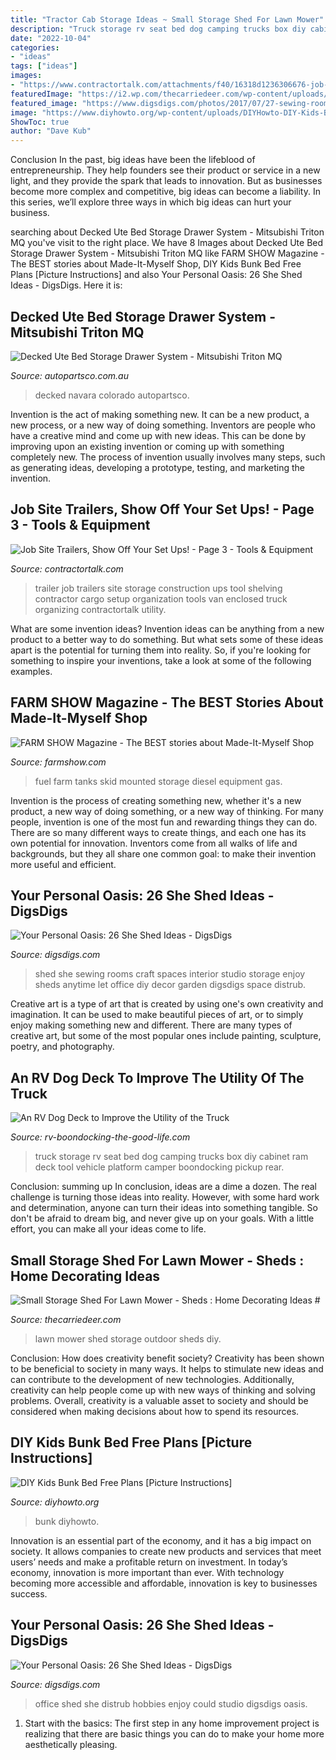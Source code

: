 ```yaml
---
title: "Tractor Cab Storage Ideas ~ Small Storage Shed For Lawn Mower"
description: "Truck storage rv seat bed dog camping trucks box diy cabinet ram deck tool vehicle platform camper boondocking pickup rear"
date: "2022-10-04"
categories:
- "ideas"
tags: ["ideas"]
images:
- "https://www.contractortalk.com/attachments/f40/16318d1236306676-job-site-trailers-show-off-your-set-ups-trailer-pics-003.jpg"
featuredImage: "https://i2.wp.com/thecarriedeer.com/wp-content/uploads/2017/01/outdoor-shed-for-lawn-mower.jpg"
featured_image: "https://www.digsdigs.com/photos/2017/07/27-sewing-room-she-shed-will-let-you-enjoy-sewing-anytime.jpg"
image: "https://www.diyhowto.org/wp-content/uploads/DIYHowto-DIY-Kids-Bunk-Bed-Free-Plans-02.jpg"
ShowToc: true
author: "Dave Kub"
---
```



Conclusion
In the past, big ideas have been the lifeblood of entrepreneurship. They help founders see their product or service in a new light, and they provide the spark that leads to innovation. But as businesses become more complex and competitive, big ideas can become a liability. In this series, we’ll explore three ways in which big ideas can hurt your business.

	

		
searching about Decked Ute Bed Storage Drawer System - Mitsubishi Triton MQ you've visit to the right place. We have 8 Images about Decked Ute Bed Storage Drawer System - Mitsubishi Triton MQ like FARM SHOW Magazine - The BEST stories about Made-It-Myself Shop, DIY Kids Bunk Bed Free Plans [Picture Instructions] and also Your Personal Oasis: 26 She Shed Ideas - DigsDigs. Here it is:
		
    
## Decked Ute Bed Storage Drawer System - Mitsubishi Triton MQ

<img loading=lazy src="https://www.autopartsco.com.au/assets/full/MM3.jpg?20210309030610" onerror="this.onerror=null;this.src='https://tse2.mm.bing.net/th?id=OIP.Bqmv3yunItyp2NptNum7bwHaE8&amp;pid=15.1';" alt="Decked Ute Bed Storage Drawer System - Mitsubishi Triton MQ">

_Source: autopartsco.com.au_

>decked navara colorado autopartsco. 

	

Invention is the act of making something new. It can be a new product, a new process, or a new way of doing something. Inventors are people who have a creative mind and come up with new ideas. This can be done by improving upon an existing invention or coming up with something completely new. The process of invention usually involves many steps, such as generating ideas, developing a prototype, testing, and marketing the invention.

    
## Job Site Trailers, Show Off Your Set Ups! - Page 3 - Tools &amp; Equipment

<img loading=lazy src="https://www.contractortalk.com/attachments/f40/16318d1236306676-job-site-trailers-show-off-your-set-ups-trailer-pics-003.jpg" onerror="this.onerror=null;this.src='https://tse4.mm.bing.net/th?id=OIP.xhZNPFncRBduW_N9JuN0-AHaFj&amp;pid=15.1';" alt="Job Site Trailers, Show Off Your Set Ups! - Page 3 - Tools &amp; Equipment">

_Source: contractortalk.com_

>trailer job trailers site storage construction ups tool shelving contractor cargo setup organization tools van enclosed truck organizing contractortalk utility. 

	

What are some invention ideas?
Invention ideas can be anything from a new product to a better way to do something. But what sets some of these ideas apart is the potential for turning them into reality. So, if you're looking for something to inspire your inventions, take a look at some of the following examples.

    
## FARM SHOW Magazine - The BEST Stories About Made-It-Myself Shop

<img loading=lazy src="https://www.farmshow.com/images/articlefull/296341300711930.jpg" onerror="this.onerror=null;this.src='https://tse2.mm.bing.net/th?id=OIP.4fXQ67rfChmtgh9Xyuf0jgHaEn&amp;pid=15.1';" alt="FARM SHOW Magazine - The BEST stories about Made-It-Myself Shop">

_Source: farmshow.com_

>fuel farm tanks skid mounted storage diesel equipment gas. 

	

Invention is the process of creating something new, whether it's a new product, a new way of doing something, or a new way of thinking. For many people, invention is one of the most fun and rewarding things they can do. There are so many different ways to create things, and each one has its own potential for innovation. Inventors come from all walks of life and backgrounds, but they all share one common goal: to make their invention more useful and efficient.

    
## Your Personal Oasis: 26 She Shed Ideas - DigsDigs

<img loading=lazy src="https://www.digsdigs.com/photos/2017/07/27-sewing-room-she-shed-will-let-you-enjoy-sewing-anytime.jpg" onerror="this.onerror=null;this.src='https://tse4.mm.bing.net/th?id=OIP.Hx9knt5WhRNFIr9e6ncsigHaJ4&amp;pid=15.1';" alt="Your Personal Oasis: 26 She Shed Ideas - DigsDigs">

_Source: digsdigs.com_

>shed she sewing rooms craft spaces interior studio storage enjoy sheds anytime let office diy decor garden digsdigs space distrub. 

	

Creative art is a type of art that is created by using one's own creativity and imagination. It can be used to make beautiful pieces of art, or to simply enjoy making something new and different. There are many types of creative art, but some of the most popular ones include painting, sculpture, poetry, and photography.

    
## An RV Dog Deck To Improve The Utility Of The Truck

<img loading=lazy src="https://www.rv-boondocking-the-good-life.com/images/100_1108.jpg" onerror="this.onerror=null;this.src='https://tse3.mm.bing.net/th?id=OIP.Xe5I8AP0F5bifdsxNEDUxAHaLG&amp;pid=15.1';" alt="An RV Dog Deck to Improve the Utility of the Truck">

_Source: rv-boondocking-the-good-life.com_

>truck storage rv seat bed dog camping trucks box diy cabinet ram deck tool vehicle platform camper boondocking pickup rear. 

	

Conclusion: summing up
In conclusion, ideas are a dime a dozen. The real challenge is turning those ideas into reality. However, with some hard work and determination, anyone can turn their ideas into something tangible. So don't be afraid to dream big, and never give up on your goals. With a little effort, you can make all your ideas come to life.

    
## Small Storage Shed For Lawn Mower - Sheds : Home Decorating Ideas #

<img loading=lazy src="https://i2.wp.com/thecarriedeer.com/wp-content/uploads/2017/01/outdoor-shed-for-lawn-mower.jpg" onerror="this.onerror=null;this.src='https://tse4.mm.bing.net/th?id=OIP.2MHvAlnGoooWdnmJIX63KgHaEo&amp;pid=15.1';" alt="Small Storage Shed For Lawn Mower - Sheds : Home Decorating Ideas #">

_Source: thecarriedeer.com_

>lawn mower shed storage outdoor sheds diy. 

	

Conclusion: How does creativity benefit society?
Creativity has been shown to be beneficial to society in many ways. It helps to stimulate new ideas and can contribute to the development of new technologies. Additionally, creativity can help people come up with new ways of thinking and solving problems. Overall, creativity is a valuable asset to society and should be considered when making decisions about how to spend its resources.

    
## DIY Kids Bunk Bed Free Plans [Picture Instructions]

<img loading=lazy src="https://www.diyhowto.org/wp-content/uploads/DIYHowto-DIY-Kids-Bunk-Bed-Free-Plans-02.jpg" onerror="this.onerror=null;this.src='https://tse4.mm.bing.net/th?id=OIP._05BkCQ7C9eHQXpX1bo7MgHaLD&amp;pid=15.1';" alt="DIY Kids Bunk Bed Free Plans [Picture Instructions]">

_Source: diyhowto.org_

>bunk diyhowto. 

	

Innovation is an essential part of the economy, and it has a big impact on society. It allows companies to create new products and services that meet users’ needs and make a profitable return on investment. In today’s economy, innovation is more important than ever. With technology becoming more accessible and affordable, innovation is key to businesses success.

    
## Your Personal Oasis: 26 She Shed Ideas - DigsDigs

<img loading=lazy src="https://www.digsdigs.com/photos/2017/07/26-home-office-and-studio-to-work-and-enjoy-your-hobbies-so-that-no-one-could-distrub-you.jpg" onerror="this.onerror=null;this.src='https://tse2.mm.bing.net/th?id=OIP.SZi244abNDv1GYRmOYqBuwHaJ4&amp;pid=15.1';" alt="Your Personal Oasis: 26 She Shed Ideas - DigsDigs">

_Source: digsdigs.com_

>office shed she distrub hobbies enjoy could studio digsdigs oasis. 

	

1. Start with the basics: The first step in any home improvement project is realizing that there are basic things you can do to make your home more aesthetically pleasing.

